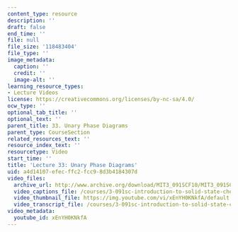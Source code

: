 ```yaml
---
content_type: resource
description: ''
draft: false
end_time: ''
file: null
file_size: '118483404'
file_type: ''
image_metadata:
  caption: ''
  credit: ''
  image-alt: ''
learning_resource_types:
- Lecture Videos
license: https://creativecommons.org/licenses/by-nc-sa/4.0/
ocw_type: ''
optional_tab_title: ''
optional_text: ''
parent_title: 33. Unary Phase Diagrams
parent_type: CourseSection
related_resources_text: ''
resource_index_text: ''
resourcetype: Video
start_time: ''
title: 'Lecture 33: Unary Phase Diagrams'
uid: a4d14107-efec-ffc2-fcc9-8d3b4184307d
video_files:
  archive_url: http://www.archive.org/download/MIT3_091SCF10/MIT3_091SCF10lec33_300k.mp4
  video_captions_file: /courses/3-091sc-introduction-to-solid-state-chemistry-fall-2010/83012f30fe56543e8bdbed9026e5c8af_xEnYH0KNkfA.vtt
  video_thumbnail_file: https://img.youtube.com/vi/xEnYH0KNkfA/default.jpg
  video_transcript_file: /courses/3-091sc-introduction-to-solid-state-chemistry-fall-2010/befaaeb615b85bc1d7affc2c015f1534_xEnYH0KNkfA.pdf
video_metadata:
  youtube_id: xEnYH0KNkfA
---
```

